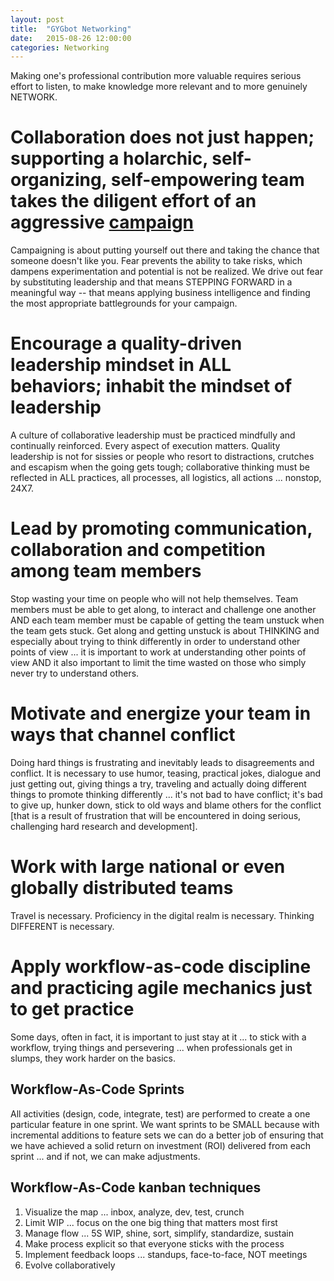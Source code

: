 ```yaml
---
layout: post
title:  "GYGbot Networking"
date:   2015-08-26 12:00:00
categories: Networking
---
```


Making one's professional contribution more valuable requires serious effort to listen, to make knowledge more relevant and to more genuinely NETWORK.  

# Collaboration does not just happen; supporting a holarchic, self-organizing, self-empowering team takes the diligent effort of an aggressive [campaign](http://dictionary.reference.com/browse/campaign)
Campaigning is about putting yourself out there and taking the chance that someone doesn't like you. Fear prevents the ability to take risks, which dampens experimentation and potential is not be realized. We drive out fear by substituting leadership and that means STEPPING FORWARD in a meaningful way -- that means applying business intelligence and finding the most appropriate battlegrounds for your campaign.

# Encourage a quality-driven leadership mindset in ALL behaviors; inhabit the mindset of leadership
A culture of collaborative leadership must be practiced mindfully and continually reinforced. Every aspect of execution matters. Quality leadership is not for sissies or people who resort to distractions, crutches and escapism when the going gets tough; collaborative thinking must be reflected in ALL practices, all processes, all logistics, all actions ... nonstop, 24X7.

# Lead by promoting communication, collaboration and competition among team members
Stop wasting your time on people who will not help themselves. Team members must be able to get along, to interact and challenge one another AND each team member must be capable of getting the team unstuck when the team gets stuck.  Get along and getting unstuck is about THINKING and especially about trying to think differently in order to understand other points of view ... it is important to work at understanding other points of view AND it also important to limit the time wasted on those who simply never try to understand others.  

# Motivate and energize your team in ways that channel conflict
Doing hard things is frustrating and inevitably leads to disagreements and conflict. It is necessary to use humor, teasing, practical jokes, dialogue and just getting out, giving things a try, traveling and actually doing different things to promote thinking differently ... it's not bad to have conflict; it's bad to give up, hunker down, stick to old ways and blame others for the conflict [that is a result of frustration that will be encountered in doing serious, challenging hard research and development].

# Work with large national or even globally distributed teams
Travel is necessary. Proficiency in the digital realm is necessary. Thinking DIFFERENT is necessary.

# Apply workflow-as-code discipline and practicing agile mechanics just to get practice
Some days, often in fact, it is important to just stay at it ... to stick with a workflow, trying things and persevering ... when professionals get in slumps, they work harder on the basics.

## Workflow-As-Code Sprints
All activities (design, code, integrate, test) are performed to create a one particular feature in one sprint.  We want sprints to be SMALL because with incremental additions to feature sets we can do a better job of ensuring that we have achieved a solid return on investment (ROI) delivered from each sprint ... and if not, we can make adjustments.

## Workflow-As-Code kanban techniques
1. Visualize the map ... inbox, analyze, dev, test, crunch
2. Limit WIP ... focus on the one big thing that matters most first
3. Manage flow ... 5S WIP, shine, sort, simplify, standardize, sustain
4. Make process explicit so that everyone sticks with the process
5. Implement feedback loops ... standups, face-to-face, NOT meetings
6. Evolve collaboratively
